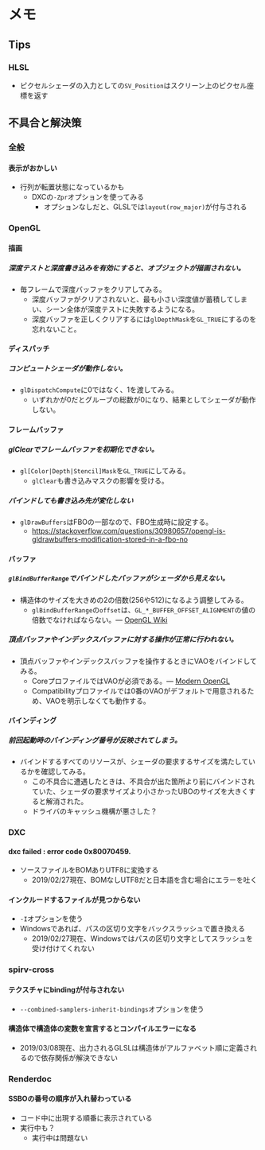# メモ

## Tips

### HLSL

- ピクセルシェーダの入力としての`SV_Position`はスクリーン上のピクセル座標を返す

## 不具合と解決策

### 全般

#### 表示がおかしい

- 行列が転置状態になっているかも
  - DXCの`-Zpr`オプションを使ってみる
    - オプションなしだと、GLSLでは`layout(row_major)`が付与される

### OpenGL

#### 描画

##### 深度テストと深度書き込みを有効にすると、オブジェクトが描画されない。

- 毎フレームで深度バッファをクリアしてみる。
    - 深度バッファがクリアされないと、最も小さい深度値が蓄積してしまい、シーン全体が深度テストに失敗するようになる。
    - 深度バッファを正しくクリアするには`glDepthMask`を`GL_TRUE`にするのを忘れないこと。

#### ディスパッチ

##### コンピュートシェーダが動作しない。

- `glDispatchCompute`に0ではなく、1を渡してみる。
    - いずれかが0だとグループの総数が0になり、結果としてシェーダが動作しない。

#### フレームバッファ

##### glClearでフレームバッファを初期化できない。

- `gl[Color|Depth|Stencil]Mask`を`GL_TRUE`にしてみる。
    - `glClear`も書き込みマスクの影響を受ける。

##### バインドしても書き込み先が変化しない

- `glDrawBuffers`はFBOの一部なので、FBO生成時に設定する。
    - https://stackoverflow.com/questions/30980657/opengl-is-gldrawbuffers-modification-stored-in-a-fbo-no

#### バッファ

##### `glBindBufferRange`でバインドしたバッファがシェーダから見えない。

- 構造体のサイズを大きめの2の倍数(256や512)になるよう調整してみる。
    - `glBindBufferRange`の`offset`は、`GL_*_BUFFER_OFFSET_ALIGNMENT`の値の倍数でなければならない。― [OpenGL Wiki](https://www.khronos.org/opengl/wiki/Uniform_Buffer_Object#Limitations)

##### 頂点バッファやインデックスバッファに対する操作が正常に行われない。

- 頂点バッファやインデックスバッファを操作するときにVAOをバインドしてみる。
    - CoreプロファイルではVAOが必須である。― [Modern OpenGL](http://github.prideout.net/modern-opengl-prezo/)
    - Compatibilityプロファイルでは0番のVAOがデフォルトで用意されるため、VAOを明示しなくても動作する。

#### バインディング

##### 前回起動時のバインディング番号が反映されてしまう。

- バインドするすべてのリソースが、シェーダの要求するサイズを満たしているかを確認してみる。
    - この不具合に遭遇したときは、不具合が出た箇所より前にバインドされていた、シェーダの要求サイズより小さかったUBOのサイズを大きくすると解消された。
    - ドライバのキャッシュ機構が悪さした？

### DXC

#### dxc failed : error code 0x80070459.

- ソースファイルをBOMありUTF8に変換する
  - 2019/02/27現在、BOMなしUTF8だと日本語を含む場合にエラーを吐く

#### インクルードするファイルが見つからない

- `-I`オプションを使う
- Windowsであれば、パスの区切り文字をバックスラッシュで置き換える
  - 2019/02/27現在、Windowsではパスの区切り文字としてスラッシュを受け付けてくれない

### spirv-cross

#### テクスチャにbindingが付与されない

- `--combined-samplers-inherit-bindings`オプションを使う

#### 構造体で構造体の変数を宣言するとコンパイルエラーになる

- 2019/03/08現在、出力されるGLSLは構造体がアルファベット順に定義されるので依存関係が解決できない

### Renderdoc

#### SSBOの番号の順序が入れ替わっている

- コード中に出現する順番に表示されている
- 実行中も？
  - 実行中は問題ない
